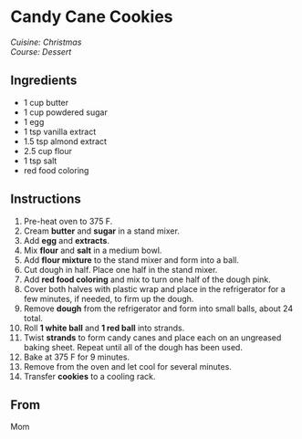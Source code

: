 # Candy Cane Cookies

_Cuisine:  Christmas_<br />
_Course:  Dessert_

## Ingredients

- 1 cup butter
- 1 cup powdered sugar
- 1 egg
- 1 tsp vanilla extract
- 1.5 tsp almond extract
- 2.5 cup flour
- 1 tsp salt
- red food coloring

## Instructions

1. Pre-heat oven to 375 F.
1. Cream **butter** and **sugar** in a stand mixer.
1. Add **egg** and **extracts**.
1. Mix **flour** and **salt** in a medium bowl.
1. Add **flour mixture** to the stand mixer and form into a ball.
1. Cut dough in half.  Place one half in the stand mixer.
1. Add **red food coloring** and mix to turn one half of the dough pink.
1. Cover both halves with plastic wrap and place in the refrigerator for a few minutes, if needed, to firm up the dough.
1. Remove **dough** from the refrigerator and form into small balls, about 24 total.
1. Roll **1 white ball** and **1 red ball** into strands.
1. Twist **strands** to form candy canes and place each on an ungreased baking sheet.  Repeat until all of the dough has been used.
1. Bake at 375 F for 9 minutes.
1. Remove from the oven and let cool for several minutes.
1. Transfer **cookies** to a cooling rack.

## From

Mom